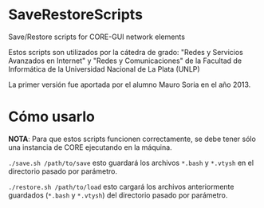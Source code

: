 # SaveRestoreScripts
Save/Restore scripts for CORE-GUI network elements

Estos scripts son utilizados por la cátedra de grado: "Redes y Servicios Avanzados en Internet" y "Redes y Comunicaciones" de la
Facultad de Informática de la Universidad Nacional de La Plata (UNLP)

La primer versión fue aportada por el alumno Mauro Soria en el año 2013.

# Cómo usarlo

**NOTA**: Para que estos scripts funcionen correctamente, se debe tener sólo una instancia de CORE ejecutando en la máquina.

`./save.sh /path/to/save` esto guardará los archivos `*.bash` y `*.vtysh` en el directorio pasado por parámetro.

`./restore.sh /path/to/load` esto cargará los archivos anteriormente guardados (`*.bash` y `*.vtysh`) del directorio pasado por parámetro.
